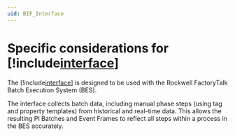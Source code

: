 ```yaml
---
uid: BIF_Interface
---
```


# Specific considerations for [!include[interface](../includes/product-short.md)]

<!-- Requires customization for interface -->

The [!include[interface](../includes/product-short.md)] is designed to be used with the Rockwell FactoryTalk Batch Execution System (BES). 

The interface collects batch data, including manual phase steps (using tag and property templates) from historical and real-time data. This allows the resulting PI Batches and Event Frames to reflect all steps within a process in the BES accurately.